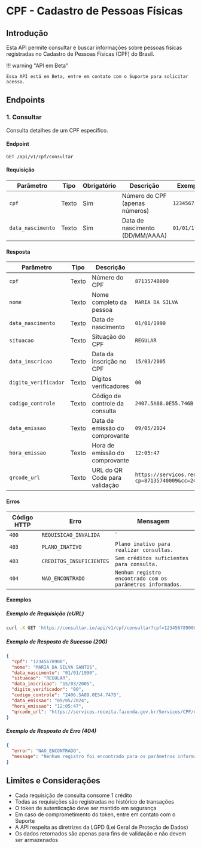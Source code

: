 # CPF - Cadastro de Pessoas Físicas

## Introdução

Esta API permite consultar e buscar informações sobre pessoas físicas
registradas no Cadastro de Pessoas Físicas (CPF) do Brasil.

!!! warning "API em Beta"

    Essa API está em Beta, entre em contato com o Suporte para solicitar acesso.

## Endpoints

### 1. Consultar

Consulta detalhes de um CPF específico.

#### Endpoint

`GET /api/v1/cpf/consultar`

#### Requisição

| Parâmetro         | Tipo  | Obrigatório | Descrição                       | Exemplo       |
| ----------------- | ----- | ----------- | ------------------------------- | ------------- |
| `cpf`             | Texto | Sim         | Número do CPF (apenas números)  | `12345678900` |
| `data_nascimento` | Texto | Sim         | Data de nascimento (DD/MM/AAAA) | `01/01/1990`  |

#### Resposta

| Parâmetro            | Tipo  | Descrição                      | Exemplo                                                                                                                                         |
| -------------------- | ----- | ------------------------------ | ----------------------------------------------------------------------------------------------------------------------------------------------- |
| `cpf`                | Texto | Número do CPF                  | `87135740009`                                                                                                                                   |
| `nome`               | Texto | Nome completo da pessoa        | `MARIA DA SILVA`                                                                                                                                |
| `data_nascimento`    | Texto | Data de nascimento             | `01/01/1990`                                                                                                                                    |
| `situacao`           | Texto | Situação do CPF                | `REGULAR`                                                                                                                                       |
| `data_inscricao`     | Texto | Data da inscrição no CPF       | `15/03/2005`                                                                                                                                    |
| `digito_verificador` | Texto | Dígitos verificadores          | `00`                                                                                                                                            |
| `codigo_controle`    | Texto | Código de controle da consulta | `2407.5A88.0E55.746B`                                                                                                                           |
| `data_emissao`       | Texto | Data de emissão do comprovante | `09/05/2024`                                                                                                                                    |
| `hora_emissao`       | Texto | Hora de emissão do comprovante | `12:05:47`                                                                                                                                      |
| `qrcode_url`         | Texto | URL do QR Code para validação  | `https://servicos.receita.fazenda.gov.br/Servicos/CPF/ca/ResultadoAut.asp?cp=87135740009&cc=24075A880E55746B&de=09052025&he=120547&dv=00&em=01` |

#### Erros

| Código HTTP | Erro                     | Mensagem                                                   |
| ----------- | ------------------------ | ---------------------------------------------------------- |
| `400`       | `REQUISICAO_INVALIDA`    | `                                                          |
| `403`       | `PLANO_INATIVO`          | `Plano inativo para realizar consultas.`                   |
| `403`       | `CREDITOS_INSUFICIENTES` | `Sem créditos suficientes para consulta.`                  |
| `404`       | `NAO_ENCONTRADO`         | `Nenhum registro encontrado com os parâmetros informados.` |

#### Exemplos

##### Exemplo de Requisição (cURL)

```bash
curl -X GET 'https://consultar.io/api/v1/cpf/consultar?cpf=12345678900&data_nascimento=01/01/1990' -H 'Authorization: Token <seu-token>'
```

##### Exemplo de Resposta de Sucesso (200)

```json
{
  "cpf": "12345678900",
  "nome": "MARIA DA SILVA SANTOS",
  "data_nascimento": "01/01/1990",
  "situacao": "REGULAR",
  "data_inscricao": "15/03/2005",
  "digito_verificador": "00",
  "codigo_controle": "2406.5A89.0E54.747B",
  "data_emissao": "09/05/2024",
  "hora_emissao": "12:05:47",
  "qrcode_url": "https://servicos.receita.fazenda.gov.br/Servicos/CPF/ca/ResultadoAut.asp?cp=12345678900&cc=24065A890E54747B&de=09052024&he=120547&dv=00&em=01"
}
```

##### Exemplo de Resposta de Erro (404)

```json
{
  "error": "NAO_ENCONTRADO",
  "message": "Nenhum registro foi encontrado para os parâmetros informados."
}
```

## Limites e Considerações

- Cada requisição de consulta consome 1 crédito
- Todas as requisições são registradas no histórico de transações
- O token de autenticação deve ser mantido em segurança
- Em caso de comprometimento do token, entre em contato com o Suporte
- A API respeita as diretrizes da LGPD (Lei Geral de Proteção de Dados)
- Os dados retornados são apenas para fins de validação e não devem ser armazenados
